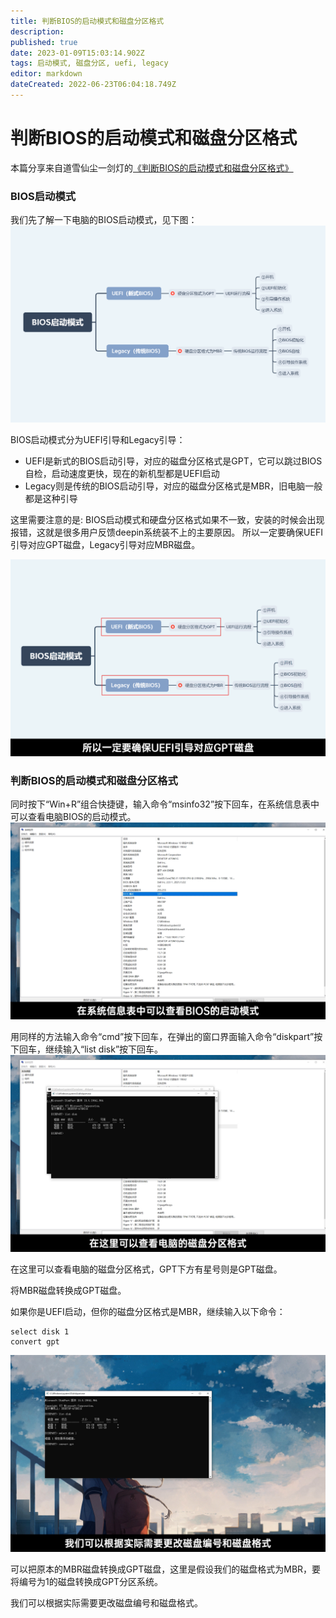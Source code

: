 ```yaml
---
title: 判断BIOS的启动模式和磁盘分区格式
description: 
published: true
date: 2023-01-09T15:03:14.902Z
tags: 启动模式, 磁盘分区, uefi, legacy
editor: markdown
dateCreated: 2022-06-23T06:04:18.749Z
---
```


# 判断BIOS的启动模式和磁盘分区格式
本篇分享来自道雪仙尘一剑灯的[《判断BIOS的启动模式和磁盘分区格式》](https://bbs.deepin.org/zh/post/225766)

### BIOS启动模式
我们先了解一下电脑的BIOS启动模式，见下图：
![1.png](/for_trans/bios启动模式/1.png)

BIOS启动模式分为UEFI引导和Legacy引导：

- UEFI是新式的BIOS启动引导，对应的磁盘分区格式是GPT，它可以跳过BIOS自检，启动速度更快，现在的新机型都是UEFI启动
- Legacy则是传统的BIOS启动引导，对应的磁盘分区格式是MBR，旧电脑一般都是这种引导

这里需要注意的是:
BIOS启动模式和硬盘分区格式如果不一致，安装的时候会出现报错，这就是很多用户反馈deepin系统装不上的主要原因。
所以一定要确保UEFI引导对应GPT磁盘，Legacy引导对应MBR磁盘。

![2.png](/for_trans/bios启动模式/2.png)

### 判断BIOS的启动模式和磁盘分区格式

同时按下“Win+R”组合快捷键，输入命令“msinfo32”按下回车，在系统信息表中可以查看电脑BIOS的启动模式。
![3.png](/for_trans/bios启动模式/3.png)

用同样的方法输入命令“cmd”按下回车，在弹出的窗口界面输入命令“diskpart”按下回车，继续输入“list disk”按下回车。
![4.png](/for_trans/bios启动模式/4.png)

在这里可以查看电脑的磁盘分区格式，GPT下方有星号则是GPT磁盘。

将MBR磁盘转换成GPT磁盘。

如果你是UEFI启动，但你的磁盘分区格式是MBR，继续输入以下命令：
```linux
select disk 1
convert gpt
```
![5.jpg](/for_trans/bios启动模式/5.jpg)

可以把原本的MBR磁盘转换成GPT磁盘，这里是假设我们的磁盘格式为MBR，要将编号为1的磁盘转换成GPT分区系统。

我们可以根据实际需要更改磁盘编号和磁盘格式。

